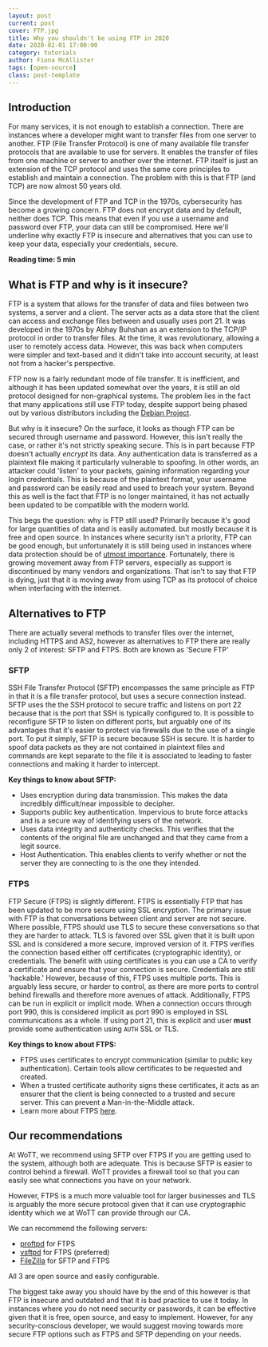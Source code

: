```yaml
---
layout: post
current: post
cover: FTP.jpg
title: Why you shouldn't be using FTP in 2020
date: 2020-02-01 17:00:00
category: tutorials
author: Fiona McAllister
tags: [open-source]
class: post-template
---
```


## Introduction

For many services, it is not enough to establish a connection. There are instances where a developer might want to transfer files from one server to another. FTP (File Transfer Protocol) is one of many available file transfer protocols that are available to use for servers. It enables the transfer of files from one machine or server to another over the internet. FTP itself is just an extension of the TCP protocol and uses the same core principles to establish and maintain a connection. The problem with this is that FTP (and TCP) are now almost 50 years old. 

Since the development of FTP and TCP in the 1970s, cybersecurity has become a growing concern. FTP does not encrypt data and by default, neither does TCP. This means that even if you use a username and password over FTP, your data can still be compromised. Here we'll underline why exactly FTP is insecure and alternatives that you can use to keep your data, especially your credentials, secure.

**Reading time: 5 min**

## What is FTP and why is it insecure?

FTP is a system that allows for the transfer of data and files between two systems, a server and a client. The server acts as a data store that the client can access and exchange files between and usually uses port 21. It was developed in the 1970s by Abhay Buhshan as an extension to the TCP/IP protocol in order to transfer files. At the time, it was revolutionary, allowing a user to remotely access data. However, this was back when computers were simpler and text-based and it didn't take into account security, at least not from a hacker's perspective. 

FTP now is a fairly redundant mode of file transfer. It is inefficient, and although it has been updated somewhat over the years, it is still an old protocol designed for non-graphical systems. The problem lies in the fact that many applications still use FTP today, despite support being phased out by various distributors including the [Debian Project](https://www.debian.org/News/2017/20170425). 

But why is it insecure? On the surface, it looks as though FTP can be secured through username and password. However, this isn't really the case, or rather it's not strictly speaking secure. This is in part because FTP doesn't actually *encrypt* its data. Any authentication data is transferred as a plaintext file making it particularly vulnerable to spoofing. In other words, an attacker could 'listen' to your packets, gaining information regarding your login credentials. This is because of the plaintext format, your username and password can be easily read and used to breach your system. Beyond this as well is the fact that FTP is no longer maintained, it has not actually been updated to be compatible with the modern world.

This begs the question: why is FTP still used? Primarily because it's good for large quantities of data and is easily automated. but mostly because it is free and open source. In instances where security isn't a priority, FTP can be good enough, but unfortunately it is still being used in instances where data protection should be of [utmost importance](https://www.healthcareitnews.com/news/205000-patient-records-exposed-misconfigured-ftp-server). 
Fortunately, there is growing movement away from FTP servers, especially as support is discontinued by many vendors and organizations. That isn't to say that FTP is dying, just that it is moving away from using TCP as its protocol of choice when interfacing with the internet. 

## Alternatives to FTP 

There are actually several methods to transfer files over the internet, including HTTPS and AS2, however as alternatives to FTP there are really only 2 of interest: SFTP and FTPS. Both are known as 'Secure FTP'

### SFTP

SSH File Transfer Protocol (SFTP) encompasses the same principle as FTP in that it is a file transfer protocol, but uses a secure connection instead. 
SFTP uses the the SSH protocol to secure traffic and listens on port 22 because that is the port that SSH is typically configured to. It is possible to reconfigure SFTP to listen on different ports, but arguably one of its advantages that it's easier to protect via firewalls due to the use of a single port. 
To put it simply, SFTP is secure because SSH is secure. It is harder to spoof data packets as they are not contained in plaintext files and commands are kept separate to the file it is associated to leading to faster connections and making it harder to intercept.

**Key things to know about SFTP:**

 * Uses encryption during data transmission. This makes the data incredibly difficult/near impossible to decipher.
 * Supports public key authentication. Impervious to brute force attacks and is a secure way of identifying users of the network.
 * Uses data integrity and authenticity checks. This verifies that the contents of the original file are unchanged and that they came from a legit source.
 * Host Authentication. This enables clients to verify whether or not the server they are connecting to is the one they intended.


### FTPS

FTP Secure (FTPS) is slightly different. FTPS is essentially FTP that has been updated to be more secure using SSL encryption. The primary issue with FTP is that conversations between client and server are not secure. 
Where possible, FTPS should use TLS to secure these conversations so that they are harder to attack. TLS is favored over SSL given that it is built upon SSL and is considered a more secure, improved version of it. 
FTPS verifies the connection based either off certificates (cryptographic identity), or credentials. The benefit with using certificates is you can use a CA to verify a certificate and ensure that your connection is secure. Credentials are still 'hackable.' However, because of this, FTPS uses multiple ports. This is arguably less secure, or harder to control, as there are more ports to control behind firewalls and therefore more avenues of attack.
Additionally, FTPS can be run in explicit or implicit mode. When a connection occurs through port 990, this is considered implicit as port 990 is employed in SSL communications as a whole. If using port 21, this is explicit and user **must** provide some authentication using `AUTH` SSL or TLS. 

**Key things to know about FTPS:**

 * FTPS uses certificates to encrypt communication (similar to public key authentication). Certain tools allow certificates to be requested and created.
 * When a trusted certificate authority signs these certificates, it acts as an ensurer that the client is being connected to a trusted and secure server. This can prevent a Man-in-the-Middle attack.
 * Learn more about FTPS [here](https://www.serv-u.com/solutions/what-is-file-transfer-protocol-secure).


## Our recommendations

At WoTT, we recommend using SFTP over FTPS if you are getting used to the system, although both are adequate. This is because SFTP is easier to control behind a firewall. WoTT provides a firewall tool so that you can easily see what connections you have on your network.

However, FTPS is a much more valuable tool for larger businesses and TLS is arguably the more secure protocol given that it can use cryptographic identity which we at WoTT can provide through our CA. 

We can recommend the following servers:

 * [proftpd](http://proftpd.org) for FTPS
 * [vsftpd](https://help.ubuntu.com/community/vsftpd) for FTPS (preferred)
 * [FileZilla](https://wiki.filezilla-project.org/Main_Page) for SFTP and FTPS

All 3 are open source and easily configurable.

The biggest take away you should have by the end of this however is that FTP is insecure and outdated and that it is bad practice to use it today. In instances where you do not need security or passwords, it can be effective given that it is free, open source, and easy to implement. However, for any security-conscious developer, we would suggest moving towards more secure FTP options such as FTPS and SFTP depending on your needs.


